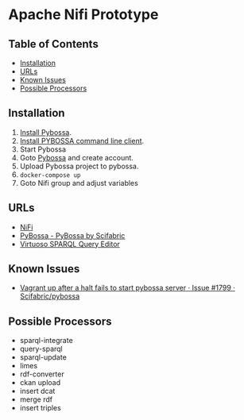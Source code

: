 # Apache Nifi Prototype

## Table of Contents

- [Installation](#installation)
- [URLs](#urls)
- [Known Issues](#known-issues)
- [Possible Processors](#possible-processors)

## Installation

1. [Install Pybossa](https://docs.pybossa.com/installation/vagrant/).
2. [Install PYBOSSA command line client](https://github.com/Scifabric/pbs).
3. Start Pybossa
4. Goto [Pybossa](http://localhost:5000/) and create account.
5. Upload Pybossa project to pybossa.
6. `docker-compose up`
7. Goto Nifi group and adjust variables

## URLs

- [NiFi](http://localhost:9090/nifi/)
- [PyBossa - PyBossa by Scifabric](http://localhost:5000/)
- [Virtuoso SPARQL Query Editor](http://localhost:8890/sparql)

## Known Issues

- [Vagrant up after a halt fails to start pybossa server · Issue #1799 · Scifabric/pybossa](https://github.com/Scifabric/pybossa/issues/1799)

## Possible Processors

- sparql-integrate
- query-sparql
- sparql-update
- limes
- rdf-converter
- ckan upload
- insert dcat
- merge rdf
- insert triples
